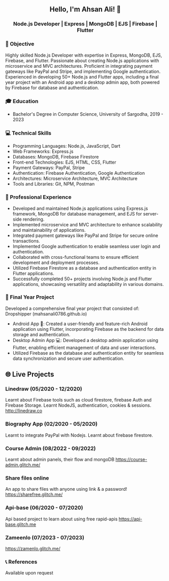 <div align="center">
  
## Hello, I'm Ahsan Ali! 👋
### Node.js Developer | Express | MongoDB | EJS | Firebase | Flutter


</div>

### 🎯 Objective
Highly skilled Node.js Developer with expertise in Express, MongoDB, EJS, Firebase, and Flutter. Passionate about creating Node.js applications with microservice and MVC architectures. Proficient in integrating payment gateways like PayPal and Stripe, and implementing Google authentication. Experienced in developing 50+ Node.js and Flutter apps, including a final year project with an Android app and a desktop admin app, both powered by Firebase for database and authentication.

### 🎓 Education
- Bachelor's Degree in Computer Science, University of Sargodha, 2019 - 2023

### 💻 Technical Skills
- Programming Languages: Node.js, JavaScript, Dart
- Web Frameworks: Express.js
- Databases: MongoDB, Firebase Firestore
- Front-end Technologies: EJS, HTML, CSS, Flutter
- Payment Gateways: PayPal, Stripe
- Authentication: Firebase Authentication, Google Authentication
- Architectures: Microservice Architecture, MVC Architecture
- Tools and Libraries: Git, NPM, Postman

### 💼 Professional Experience

- Developed and maintained Node.js applications using Express.js framework, MongoDB for database management, and EJS for server-side rendering.
- Implemented microservice and MVC architecture to enhance scalability and maintainability of applications.
- Integrated payment gateways like PayPal and Stripe for secure online transactions.
- Implemented Google authentication to enable seamless user login and authentication.
- Collaborated with cross-functional teams to ensure efficient development and deployment processes.
- Utilized Firebase Firestore as a database and authentication entity in Flutter applications.
- Successfully completed 50+ projects involving Node.js and Flutter applications, showcasing versatility and adaptability in various domains.

### 🚀 Final Year Project
Developed a comprehensive final year project that consisted of:
Dropshipper (mahsanali0786.github.io)
- Android App 📱: Created a user-friendly and feature-rich Android application using Flutter, incorporating Firebase as the backend for data storage and authentication.
- Desktop Admin App 💻: Developed a desktop admin application using Flutter, enabling efficient management of data and user interactions.
- Utilized Firebase as the database and authentication entity for seamless data synchronization and secure user authentication.

## 🌐 Live Projects

### Linedraw (05/2020 - 12/2020)
Learnt about Firebase tools such as cloud firestore, firebase Auth and Firebase Storage.
Learnt NodeJS, authentication, cookies & sessions.
http://linedraw.co

### Biography App (02/2020 - 05/2020)
Learnt to integrate PayPal with Nodejs.
Learnt about firebase firestore.

### Course Admin (08/2022 - 09/2022)
Learnt about admin panels, their flow and mongoDB
https://course-admin.glitch.me/

### Share files online
An app to share files with anyone using link & a password!
https://sharefree.glitch.me/

### Api-base (06/2020 - 07/2020)
Api based project to learn about using free rapid-apis
https://api-base.glitch.me

### Zameenlo (07/2023 - 07/2023)
https://zamenlo.glitch.me/

### 📞 References
Available upon request
